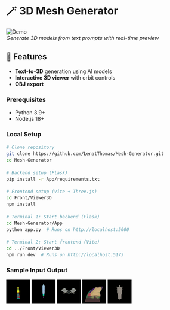 # 🪄 3D Mesh Generator

![Demo](samples/demo.gif)  
*Generate 3D models from text prompts with real-time preview*

## 🌟 Features
- **Text-to-3D** generation using AI models
- **Interactive 3D viewer** with orbit controls
- **OBJ export** 

### Prerequisites
- Python 3.9+
- Node.js 18+

### Local Setup
```bash
# Clone repository
git clone https://github.com/LenatThomas/Mesh-Generator.git
cd Mesh-Generator

# Backend setup (Flask)
pip install -r App/requirements.txt

# Frontend setup (Vite + Three.js)
cd Front/Viewer3D
npm install

# Terminal 1: Start backend (Flask)
cd Mesh-Generator/App
python app.py  # Runs on http://localhost:5000

# Terminal 2: Start frontend (Vite)
cd ../Front/Viewer3D
npm run dev  # Runs on http://localhost:5173
```
### Sample Input Output
![Prompt: "A mini train"](outputs/train1.gif)
![Prompt: "A sword with neaon lights"](outputs/sword1.gif)
![Prompt: "A dragonfly"](outputs/dragon1.gif)
![Prompt: "bookworm"](outputs/book1.gif)
![Prompt: "A tower with pointy roof"](outputs/tower5.gif)
